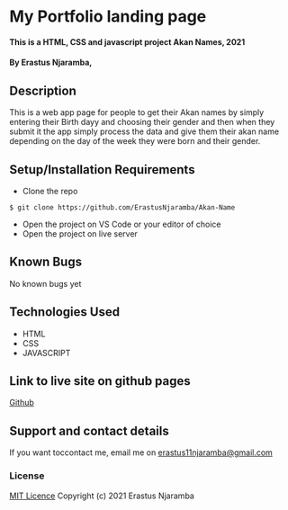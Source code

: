 # My Portfolio landing page
#### This is a HTML, CSS and javascript project Akan Names, 2021
#### By Erastus Njaramba,
## Description
This is a web app page for people to get their Akan names by simply entering their Birth dayy and choosing their gender and then when they submit it the app simply process the data and give them their akan name depending on the day of the week they were born and their gender.
## Setup/Installation Requirements
* Clone the repo
```
$ git clone https://github.com/ErastusNjaramba/Akan-Name
```
* Open  the project on VS Code or your editor of choice
* Open the project on live server
## Known Bugs
No known bugs yet
## Technologies Used
* HTML
* CSS
* JAVASCRIPT
## Link to live site on github pages
[Github](https://erastusnjaramba.github.io/Akan-Name/)

## Support and contact details
If you want toccontact me, email me on erastus11njaramba@gmail.com
### License
[MIT Licence](Licence)
Copyright (c) 2021 Erastus Njaramba